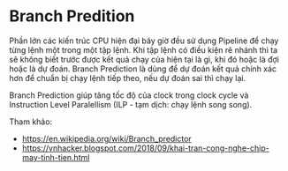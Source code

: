 # Branch Predition

Phần lớn các kiến trúc CPU hiện đại bây giờ đều sử dụng Pipeline để chạy từng lệnh một trong một tập lệnh. Khi tập lệnh có điều kiện rẽ nhánh thì ta sẽ không biết trước được kết quả chạy của hiện tại là gì, khi đó hoặc là đợi hoặc là dự đoán. Branch Prediction là dùng để dự đoán kết quả chính xác hơn để chuẩn bị chạy lệnh tiếp theo, nếu dự đoán sai thì chạy lại.

Branch Prediction giúp tăng tốc độ của clock trong clock cycle và Instruction Level Paralellism (ILP - tạm dịch: chạy lệnh song song).

Tham khảo:
- https://en.wikipedia.org/wiki/Branch_predictor
- https://vnhacker.blogspot.com/2018/09/khai-tran-cong-nghe-chip-may-tinh-tien.html